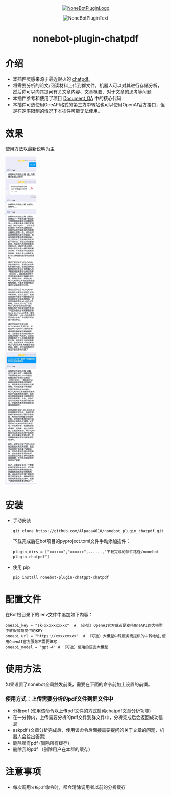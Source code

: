 <div align="center">
  <a href="https://v2.nonebot.dev/store"><img src="https://github.com/A-kirami/nonebot-plugin-template/blob/resources/nbp_logo.png" width="180" height="180" alt="NoneBotPluginLogo"></a>
  <br>
  <p><img src="https://github.com/A-kirami/nonebot-plugin-template/blob/resources/NoneBotPlugin.svg" width="240" alt="NoneBotPluginText"></p>
</div>

<div align="center">

# nonebot-plugin-chatpdf

</div>

# 介绍

- 本插件灵感来源于最近很火的 [chatpdf](https://www.chatpdf.com)。
- 将需要分析的论文/阅读材料上传到群文件，机器人可以对其进行存储分析，然后你可以向其提问有关文章内容、文章概要、对于文章的思考等问题
- 本插件参考和使用了项目 [Document_QA](https://github.com/fierceX/Document_QA) 中的核心代码
- 本插件可选使用OneAPI格式的第三方中转站也可以使用OpenAI官方接口，但是在速率限制的情况下本插件可能无法使用。

# 效果
使用方法以最新说明为主

![Alt](./img/img2.jpg)

# 安装

* 手动安装
  ```
  git clone https://github.com/Alpaca4610/nonebot_plugin_chatpdf.git
  ```

  下载完成后在bot项目的pyproject.toml文件手动添加插件：

  ```
  plugin_dirs = ["xxxxxx","xxxxxx",......,"下载完成的插件路径/nonebot-plugin-chatpdf"]
  ```
* 使用 pip
  ```
  pip install nonebot-plugin-chatgpt-chatpdf
  ```

# 配置文件

在Bot根目录下的.env文件中追加如下内容：

```
oneapi_key = "sk-xxxxxxxxxx"  # （必填）OpenAI官方或者是支持OneAPI的大模型中转服务商提供的KEY
oneapi_url = "https://xxxxxxxxx"  # （可选）大模型中转服务商提供的中转地址,使用OpenAI官方服务不需要填写
oneapi_model = "gpt-4" # （可选）使用的语言大模型
```


# 使用方法

如果设置了nonebot全局触发前缀，需要在下面的命令前加上设置的前缀。

### 使用方式：上传需要分析的pdf文件到群文件中

- 分析pdf (使用该命令以上传pdf文件的方式启动chatpdf文章分析功能)
- 在一分钟内，上传需要分析的pdf文件到群文件中，分析完成后会返回成功信息
- askpdf (文章分析完成后，使用该命令后面接需要提问的关于文章的问题，机器人会给出答案)
- 删除所有pdf (删除所有缓存)
- 删除我的pdf （删除用户在本群的缓存）


# 注意事项

- 每次调用```分析pdf```命令时，都会清除调用者以前的分析缓存

